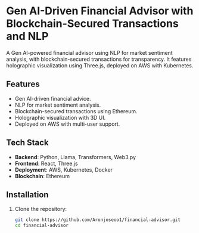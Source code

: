 # Gen AI-Driven Financial Advisor with Blockchain-Secured Transactions and NLP

A Gen AI-powered financial advisor using NLP for market sentiment analysis, with blockchain-secured transactions for transparency. It features holographic visualization using Three.js, deployed on AWS with Kubernetes.

## Features
- Gen AI-driven financial advice.
- NLP for market sentiment analysis.
- Blockchain-secured transactions using Ethereum.
- Holographic visualization with 3D UI.
- Deployed on AWS with multi-user support.

## Tech Stack
- **Backend**: Python, Llama, Transformers, Web3.py
- **Frontend**: React, Three.js
- **Deployment**: AWS, Kubernetes, Docker
- **Blockchain**: Ethereum

## Installation
1. Clone the repository:
   ```bash
   git clone https://github.com/Aronjoseoo1/financial-advisor.git
   cd financial-advisor
